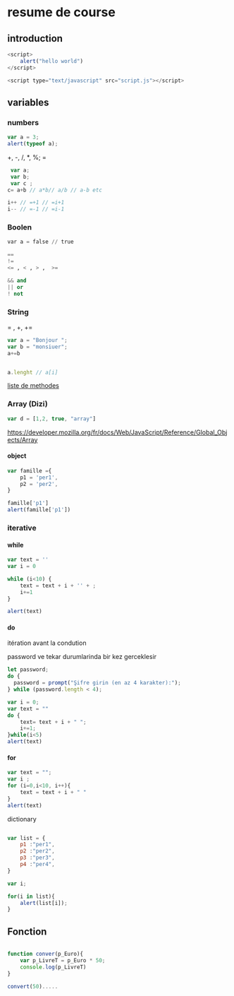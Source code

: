 # resume de course

## introduction

```js
<script> 
    alert("hello world")
</script>
```

```js
<script type="text/javascript" src="script.js"></script>

```

## variables

### numbers

```js
var a = 3;
alert(typeof a);

```

+, -, /, *, %; =

```js
 var a;
 var b;
 var c ;
c= a+b // a*b// a/b // a-b etc

i++ // =+1 // =i+1
i-- // =-1 // =i-1
```

### Boolen

```python
var a = false // true

== 
!=
<= , < , > ,  >=

&& and
|| or
! not

```

### String

 = , +, +=

```js
var a = "Bonjour ";
var b = "monsiuer";
a+=b


a.lenght // a[i]


```

[liste de methodes](https://playcode.io/javascript/methods)

### Array (Dizi)

```js
var d = [1,2, true, "array"]
```

<https://developer.mozilla.org/fr/docs/Web/JavaScript/Reference/Global_Objects/Array>

#### object

```js
var famille ={
    p1 = 'per1',
    p2 = 'per2',
}

famille['p1']
alert(famille['p1'])
```

### iterative

#### while

```js
var text = '' 
var i = 0

while (i<10) {
    text = text + i + '' + ;
    i+=1
}

alert(text)
```

#### do

itération avant la condution

password ve tekar durumlarinda bir kez gerceklesir

```js
let password;
do {
  password = prompt("Şifre girin (en az 4 karakter):");
} while (password.length < 4);

```

```js
var i = 0;
var text = ""
do {
    text= text + i + " ";
    i+=1;
}while(i<5)
alert(text)
```

#### for

```js
var text = "";
var i ;
for (i=0,i<10, i++){
    text = text + i + " "
}
alert(text)

```

dictionary

```js

var list = {
    p1 :"per1",
    p2 :"per2",
    p3 :"per3",
    p4 :"per4",
}

var i;

for(i in list){
    alert(list[i]);
}
```

## Fonction

```js

function conver(p_Euro){
    var p_LivreT = p_Euro * 50;
    console.log(p_LivreT)
}

convert(50).....
```


